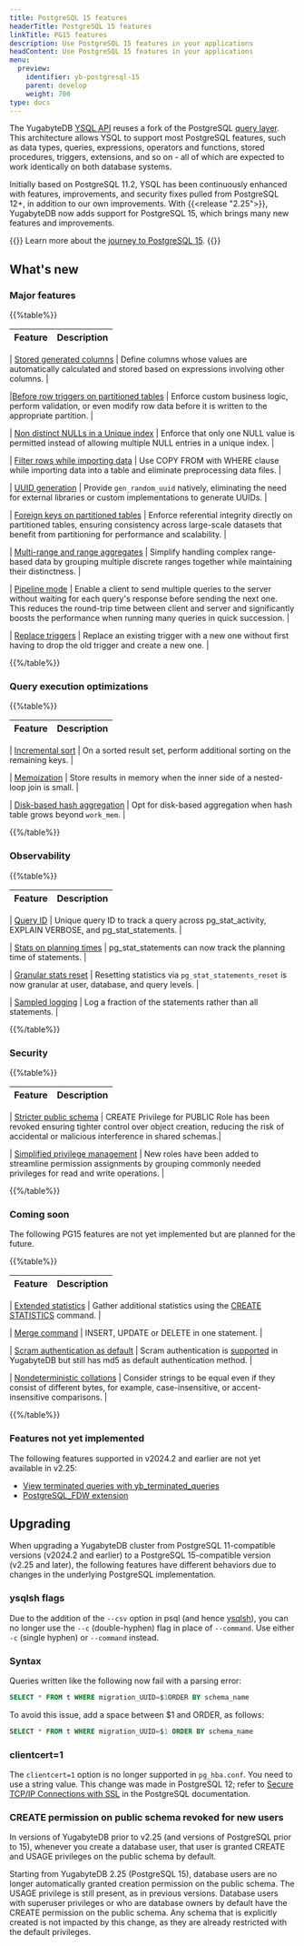 ```yaml
---
title: PostgreSQL 15 features
headerTitle: PostgreSQL 15 features
linkTitle: PG15 features
description: Use PostgreSQL 15 features in your applications
headContent: Use PostgreSQL 15 features in your applications
menu:
  preview:
    identifier: yb-postgresql-15
    parent: develop
    weight: 700
type: docs
---
```


The YugabyteDB [YSQL API](../../api/ysql/) reuses a fork of the PostgreSQL [query layer](../../architecture/query-layer/). This architecture allows YSQL to support most PostgreSQL features, such as data types, queries, expressions, operators and functions, stored procedures, triggers, extensions, and so on - all of which are expected to work identically on both database systems.

Initially based on PostgreSQL 11.2, YSQL has been continuously enhanced with features, improvements, and security fixes pulled from PostgreSQL 12+, in addition to our own improvements. With {{<release "2.25">}}, YugabyteDB now adds support for PostgreSQL 15, which brings many new features and improvements.

{{<lead link="https://www.yugabyte.com/blog/yugabytedb-moves-beyond-postgresql-11/">}}
Learn more about the [journey to PostgreSQL 15](https://www.yugabyte.com/blog/yugabytedb-moves-beyond-postgresql-11/).
{{</lead>}}

## What's new

### Major features

{{%table%}}

| Feature | Description |
| --------| ----------- |

| [Stored generated columns](../../api/ysql/the-sql-language/statements/ddl_create_table#stored-generated-columns)
| Define columns whose values are automatically calculated and stored based on expressions involving other columns.
|

|[Before&nbsp;row&nbsp;triggers&nbsp;on partitioned tables](../../api/ysql/the-sql-language/statements/ddl_create_trigger#partitioned-tables)
| Enforce custom business logic, perform validation, or even modify row data before it is written to the appropriate partition.
|

| [Non distinct NULLs in a Unique index](../../api/ysql/the-sql-language/statements/ddl_create_index#nulls-not-distinct)
| Enforce that only one NULL value is permitted instead of allowing multiple NULL entries in a unique index.
|

| [Filter rows while importing data](../../api/ysql/the-sql-language/statements/cmd_copy#where)
| Use COPY FROM with WHERE clause while importing data into a table and eliminate preprocessing data files.
|

| [UUID generation](../../api/ysql/exprs/func_gen_random_uuid/)
| Provide `gen_random_uuid` natively, eliminating the need for external libraries or custom implementations to generate UUIDs.
|

| [Foreign keys on partitioned tables](../../explore/ysql-language-features/advanced-features/partitions/#foreign-key-references)
| Enforce referential integrity directly on partitioned tables, ensuring consistency across large-scale datasets that benefit from partitioning for performance and scalability.
|

| [Multi-range and range aggregates](../../api/ysql/datatypes/type_range/#multirange)
| Simplify handling complex range-based data by grouping multiple discrete ranges together while maintaining their distinctness.
|

| [Pipeline mode](https://www.postgresql.org/docs/14/libpq-pipeline-mode.html)
| Enable a client to send multiple queries to the server without waiting for each query's response before sending the next one. This reduces the round-trip time between client and server and significantly boosts the performance when running many queries in quick succession.
|

| [Replace triggers](../../api/ysql/the-sql-language/statements/ddl_create_trigger#or-replace)
| Replace an existing trigger with a new one without first having to drop the old trigger and create a new one.
|

{{%/table%}}

### Query execution optimizations

{{%table%}}

| Feature | Description |
| --------| ----------- |

| [Incremental sort](../../architecture/query-layer/#optimizations)
| On a sorted result set, perform additional sorting on the remaining keys. |

| [Memoization](../../architecture/query-layer/#optimizations)
| Store results in memory when the inner side of a nested-loop join is small. |

| [Disk-based hash aggregation](../../architecture/query-layer/#optimizations)
| Opt for disk-based aggregation when hash table grows beyond `work_mem`. |

{{%/table%}}

### Observability

{{%table%}}

| Feature | Description |
| --------| ----------- |

| [Query ID](../../architecture/query-layer/#query-id)
| Unique query ID to track a query across pg_stat_activity, EXPLAIN VERBOSE, and pg_stat_statements. |

| [Stats on planning times](../../explore/query-1-performance/pg-stat-statements/)
| pg_stat_statements can now track the planning time of statements. |

| [Granular stats reset](../../explore/query-1-performance/pg-stat-statements/#reset-statistics)
| Resetting statistics via `pg_stat_statements_reset` is now granular at user, database, and query levels. |

| [Sampled logging](../../explore/observability/logging/#log-management)
| Log a fraction of the statements rather than all statements. |

{{%/table%}}

### Security

{{%table%}}

| Feature | Description |
| --------| ----------- |

| [Stricter public schema](../../api/ysql/the-sql-language/statements/dcl_create_user/#public-schema-privileges)
| CREATE Privilege for PUBLIC Role has been revoked ensuring tighter control over object creation, reducing the risk of accidental or malicious interference in shared schemas.|

| [Simplified&nbsp;privilege management](../../api/ysql/the-sql-language/statements/dcl_grant/#predefined-roles)
| New roles have been added to streamline permission assignments by grouping commonly needed privileges for read and write operations. |

{{%/table%}}

### Coming soon

The following PG15 features are not yet implemented but are planned for the future.

{{%table%}}

| Feature | Description |
| --------| ----------- |

| [Extended statistics](https://www.postgresql.org/docs/15/planner-stats.html#PLANNER-STATS-EXTENDED)
| Gather additional statistics using the [CREATE STATISTICS](https://www.postgresql.org/docs/15/sql-createstatistics.html) command. |

| [Merge command](https://www.postgresql.org/docs/current/sql-merge.html)
| INSERT, UPDATE or DELETE in one statement. |

| [Scram authentication as default](https://www.postgresql.org/docs/15/auth-password.html)
| Scram authentication is [supported](../../secure/authentication/password-authentication/#scram-sha-256) in YugabyteDB but still has md5 as default authentication method. |

| [Nondeterministic collations](https://www.postgresql.org/docs/12/collation.html#COLLATION-NONDETERMINISTIC)
| Consider strings to be equal even if they consist of different bytes, for example, case-insensitive, or accent-insensitive comparisons. |

{{%/table%}}

### Features not yet implemented

The following features supported in v2024.2 and earlier are not yet available in v2.25:

- [View terminated queries with yb_terminated_queries](../../explore/observability/yb-pg-stat-get-queries/)
- [PostgreSQL_FDW extension](../../explore/ysql-language-features/pg-extensions/extension-postgres-fdw/)

## Upgrading

When upgrading a YugabyteDB cluster from PostgreSQL 11-compatible versions (v2024.2 and earlier) to a PostgreSQL 15-compatible version (v2.25 and later), the following features have different behaviors due to changes in the underlying PostgreSQL implementation.

### ysqlsh flags

Due to the addition of the `--csv` option in psql (and hence [ysqlsh](../../api/ysqlsh/)), you can no longer use the `--c` (double-hyphen) flag in place of `--command`. Use either `-c` (single hyphen) or `--command` instead.

### Syntax

Queries written like the following now fail with a parsing error:

```sql
SELECT * FROM t WHERE migration_UUID=$1ORDER BY schema_name
```

To avoid this issue, add a space between $1 and ORDER, as follows:

```sql
SELECT * FROM t WHERE migration_UUID=$1 ORDER BY schema_name
```

### clientcert=1

The `clientcert=1` option is no longer supported in `pg_hba.conf`. You need to use a string value. This change was made in PostgreSQL 12; refer to [Secure TCP/IP Connections with SSL](https://www.postgresql.org/docs/12/ssl-tcp.html) in the PostgreSQL documentation.

### CREATE permission on public schema revoked for new users

In versions of YugabyteDB prior to v2.25 (and versions of PostgreSQL prior to 15), whenever you create a database user, that user is granted CREATE and USAGE privileges on the public schema by default.

Starting from YugabyteDB 2.25 (PostgreSQL 15), database users are no longer automatically granted creation permission on the public schema. The USAGE privilege is still present, as in previous versions. Database users with superuser privileges or who are database owners by default have the CREATE permission on the public schema. Any schema that is explicitly created is not impacted by this change, as they are already restricted with the default privileges.
